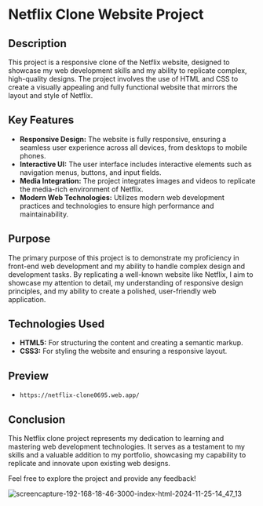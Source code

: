 # Netflix Clone Website Project

## Description

This project is a responsive clone of the Netflix website, designed to showcase my web development skills and my ability to replicate complex, high-quality designs. The project involves the use of HTML and CSS to create a visually appealing and fully functional website that mirrors the layout and style of Netflix. 

## Key Features

- **Responsive Design:** The website is fully responsive, ensuring a seamless user experience across all devices, from desktops to mobile phones.
- **Interactive UI:** The user interface includes interactive elements such as navigation menus, buttons, and input fields.
- **Media Integration:** The project integrates images and videos to replicate the media-rich environment of Netflix.
- **Modern Web Technologies:** Utilizes modern web development practices and technologies to ensure high performance and maintainability.

## Purpose

The primary purpose of this project is to demonstrate my proficiency in front-end web development and my ability to handle complex design and development tasks. By replicating a well-known website like Netflix, I aim to showcase my attention to detail, my understanding of responsive design principles, and my ability to create a polished, user-friendly web application.

## Technologies Used

- **HTML5:** For structuring the content and creating a semantic markup.
- **CSS3:** For styling the website and ensuring a responsive layout.

## Preview

- ```https://netflix-clone0695.web.app/```

## Conclusion

This Netflix clone project represents my dedication to learning and mastering web development technologies. It serves as a testament to my skills and a valuable addition to my portfolio, showcasing my capability to replicate and innovate upon existing web designs.

Feel free to explore the project and provide any feedback!

![screencapture-192-168-18-46-3000-index-html-2024-11-25-14_47_13](https://github.com/user-attachments/assets/a2a602ba-b6a1-44c7-a493-49dd69f0cd7e)

